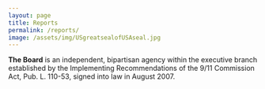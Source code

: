 ```yaml
---
layout: page
title: Reports
permalink: /reports/
image: /assets/img/USgreatsealofUSAseal.jpg
---
```


**The Board** is an independent, bipartisan agency within the executive branch established by the Implementing Recommendations of the 9/11 Commission Act, Pub. L. 110-53, signed into law in August 2007.
